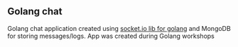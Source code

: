## Golang chat

Golang chat application created using [socket.io lib for golang](https://github.com/googollee/go-socket.io) and MongoDB for storing messages/logs.
App was created during Golang workshops
